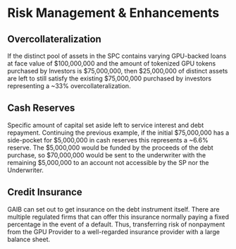 # Risk Management & Enhancements

## **Overcollateralization**

If the distinct pool of assets in the SPC contains varying GPU-backed loans at face value of $100,000,000 and the amount of tokenized GPU tokens purchased by Investors is $75,000,000, then $25,000,000 of distinct assets are left to still satisfy the existing $75,000,000 purchased by investors representing a \~33% overcollateralization.

## **Cash Reserves**

Specific amount of capital set aside left to service interest and debt repayment. Continuing the previous example, if the initial $75,000,000 has a side-pocket for $5,000,000 in cash reserves this represents a \~6.6% reserve. The $5,000,000 would be funded by the proceeds of the debt purchase, so $70,000,000 would be sent to the underwriter with the remaining $5,000,000 to an account not accessible by the SP nor the Underwriter.

## **Credit Insurance**

GAIB can set out to get insurance on the debt instrument itself. There are multiple regulated firms that can offer this insurance normally paying a fixed percentage in the event of a default. Thus, transferring risk of nonpayment from the GPU Provider to a well-regarded insurance provider with a large balance sheet.
